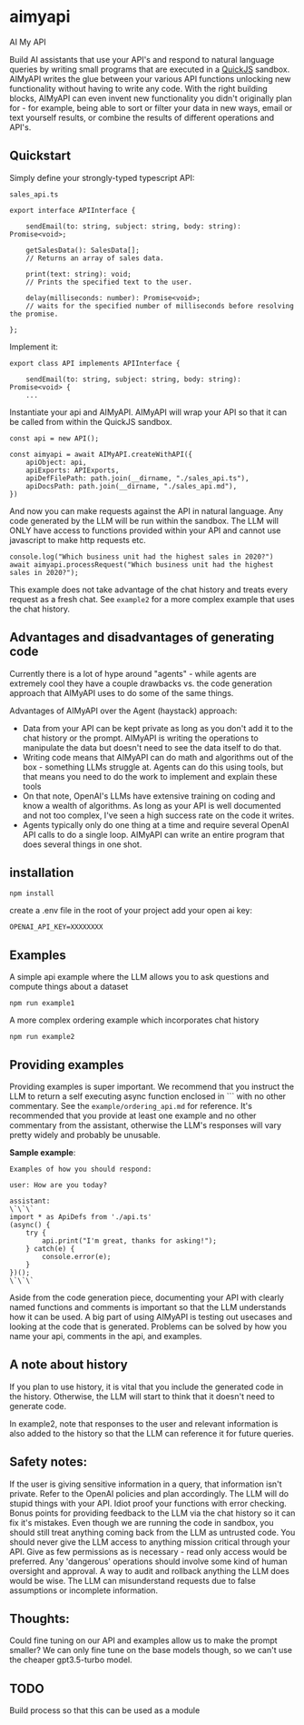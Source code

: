 # aimyapi
AI My API

Build AI assistants that use your API's and respond to natural language queries by writing small programs that are executed in a [QuickJS](https://github.com/justjake/quickjs-emscripten) sandbox.
AIMyAPI writes the glue between your various API functions unlocking new functionality without having to write any code. With the right building blocks, AIMyAPI can even invent new functionality you didn't originally plan for - 
for example, being able to sort or filter your data in new ways, email or text yourself results, or combine the results of different operations and API's.

## Quickstart
Simply define your strongly-typed typescript API:

`sales_api.ts`
```
export interface APIInterface {

    sendEmail(to: string, subject: string, body: string): Promise<void>;

    getSalesData(): SalesData[];
    // Returns an array of sales data.

    print(text: string): void;
    // Prints the specified text to the user.

    delay(milliseconds: number): Promise<void>;
    // waits for the specified number of milliseconds before resolving the promise.

};
```

Implement it:
```
export class API implements APIInterface {

    sendEmail(to: string, subject: string, body: string): Promise<void> {
    ...
```

Instantiate your api and AIMyAPI. AIMyAPI will wrap your API so that it can be called from within the QuickJS sandbox.

```
const api = new API();

const aimyapi = await AIMyAPI.createWithAPI({
    apiObject: api,
    apiExports: APIExports,
    apiDefFilePath: path.join(__dirname, "./sales_api.ts"),
    apiDocsPath: path.join(__dirname, "./sales_api.md"),
})
```

And now you can make requests against the API in natural language.
Any code generated by the LLM will be run within the sandbox. The LLM will ONLY have access to functions provided within your API and cannot use javascript to make http requests etc.

```
console.log("Which business unit had the highest sales in 2020?")
await aimyapi.processRequest("Which business unit had the highest sales in 2020?");
```

This example does not take advantage of the chat history and treats every request as a fresh chat. See `example2` for a more complex example that uses the chat history.

## Advantages and disadvantages of generating code

Currently there is a lot of hype around "agents" - while agents are extremely cool they have a couple drawbacks vs. the code generation approach that AIMyAPI uses to do some of the same things.

Advantages of AIMyAPI over the Agent (haystack) approach:

* Data from your API can be kept private as long as you don't add it to the chat history or the prompt. AIMyAPI is writing the operations to manipulate the data but doesn't need to see the data itself to do that.
* Writing code means that AIMyAPI can do math and algorithms out of the box - something LLMs struggle at. Agents can do this using tools, but that means you need to do the work to implement and explain these tools
* On that note, OpenAI's LLMs have extensive training on coding and know a wealth of algorithms. As long as your API is well documented and not too complex, I've seen a high success rate on the code it writes.
* Agents typically only do one thing at a time and require several OpenAI API calls to do a single loop. AIMyAPI can write an entire program that does several things in one shot.


## installation

```
npm install
```

create a .env file in the root of your project
add your open ai key:
```
OPENAI_API_KEY=XXXXXXXX
```

## Examples

A simple api example where the LLM allows you to ask questions and compute things about a dataset
```
npm run example1
```

A more complex ordering example which incorporates chat history

```
npm run example2
```

## Providing examples

Providing examples is super important.
We recommend that you instruct the LLM to return a self executing async function enclosed in \`\`\` with no other commentary. See the `example/ordering_api.md` for reference.
It's recommended that you provide at least one example and no other commentary from the assistant, otherwise the LLM's responses will vary pretty widely and probably be unusable.

**Sample example**:

```
Examples of how you should respond:

user: How are you today?

assistant:
\`\`\`
import * as ApiDefs from './api.ts'
(async() {
    try {
        api.print("I'm great, thanks for asking!");
    } catch(e) {
        console.error(e);
    }
})();
\`\`\`
```

Aside from the code generation piece, documenting your API with clearly named functions and comments is important so that the LLM understands how it can be used. A big part of using AIMyAPI is testing out usecases and looking at the code that is generated. Problems can be solved by how you name your api, comments in the api, and examples.

## A note about history

If you plan to use history, it is vital that you include the generated code in the history. Otherwise, the LLM will start to think that it doesn't need to generate code.

In example2, note that responses to the user and relevant information is also added to the history so that the LLM can reference it for future queries.

## Safety notes:

If the user is giving sensitive information in a query, that information isn't private. Refer to the OpenAI policies and plan accordingly.
The LLM will do stupid things with your API. Idiot proof your functions with error checking. Bonus points for providing feedback to the LLM via the chat history so it can fix it's mistakes.
Even though we are running the code in sandbox, you should still treat anything coming back from the LLM as untrusted code.
You should never give the LLM access to anything mission critical through your API. Give as few permissions as is necessary - read only access would be preferred. 
Any 'dangerous' operations should involve some kind of human oversight and approval.
A way to audit and rollback anything the LLM does would be wise. The LLM can misunderstand requests due to false assumptions or incomplete information.

## Thoughts:

Could fine tuning on our API and examples allow us to make the prompt smaller? We can only fine tune on the base models though, so we can't use the cheaper gpt3.5-turbo model.

## TODO

Build process so that this can be used as a module




